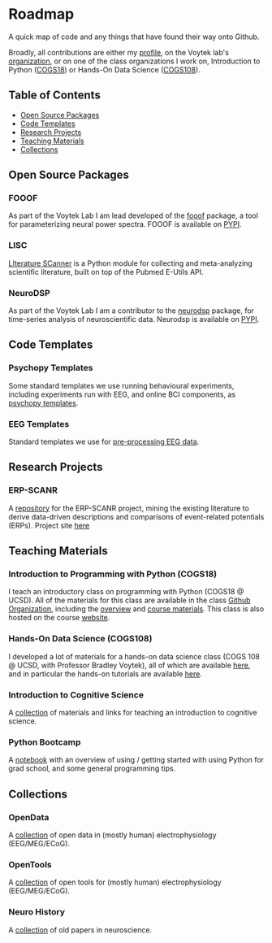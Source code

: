 # Roadmap

A quick map of code and any things that have found their way onto Github. 

Broadly, all contributions are either my [profile](https://github.com/TomDonoghue), on the Voytek lab's [organization](https://github.com/voytekresearch), or on one of the class organizations I work on, Introduction to Python ([COGS18](https://github.com/COGS18)) or Hands-On Data Science ([COGS108](https://github.com/COGS108)).

## Table of Contents

- [Open Source Packages](#open-source-packages)
- [Code Templates](#code-templates)
- [Research Projects](#research-projects)
- [Teaching Materials](#teaching-materials)
- [Collections](#collections)

## Open Source Packages

### FOOOF

As part of the Voytek Lab I am lead developed of the [fooof](https://github.com/fooof-tools/fooof) package, a tool for parameterizing neural power spectra. FOOOF is available on [PYPI](https://pypi.org/project/fooof/).

### LISC

[LIterature SCanner](https://github.com/lisc-tools/lisc) is a Python module for collecting and meta-analyzing scientific literature, built on top of the Pubmed E-Utils API. 

### NeuroDSP

As part of the Voytek Lab I am a contributor to the [neurodsp](https://github.com/neurodsp-tools/neurodsp) package, for time-series analysis of neuroscientific data. Neurodsp is available on [PYPI](https://pypi.org/project/neurodsp/).

## Code Templates

### Psychopy Templates

Some standard templates we use running behavioural experiments, including experiments run with EEG, and online BCI components,
as [psychopy templates](https://github.com/TomDonoghue/psychopy_templates). 

### EEG Templates

Standard templates we use for [pre-processing EEG data](https://github.com/TomDonoghue/EEGTemplates). 

## Research Projects

### ERP-SCANR

A [repository](https://github.com/TomDonoghue/ERP_SCANR) for the ERP-SCANR project, mining the existing literature to derive data-driven descriptions and comparisons of event-related potentials (ERPs). Project site [here](http://tomdonoghue.github.io/ERP_SCANR/)

## Teaching Materials

### Introduction to Programming with Python (COGS18)

I teach an introductory class on programming with Python (COGS18 @ UCSD). All of the materials for this class are available in the class [Github Organization](https://github.com/COGS18), including the [overview](https://github.com/COGS18/Overview) and [course materials](https://github.com/COGS18/Materials). This class is also hosted on the course [website](https://cogs18.github.io). 

### Hands-On Data Science (COGS108)

I developed a lot of materials for a hands-on data science class (COGS 108 @ UCSD, with Professor Bradley Voytek), all of which are available [here](https://github.com/COGS108), and in particular the hands-on tutorials are available [here](https://github.com/COGS108/Tutorials). 

### Introduction to Cognitive Science

A [collection](https://github.com/TomDonoghue/CogSciClass) of materials and links for teaching an introduction to cognitive science. 

### Python Bootcamp

A [notebook](https://github.com/TomDonoghue/PythonBootcamp) with an overview of using / getting started with using Python for grad school, and some general programming tips. 

## Collections

### OpenData

A [collection](https://github.com/voytekresearch/OpenData) of open data in (mostly human) electrophysiology (EEG/MEG/ECoG).

### OpenTools

A [collection](https://github.com/voytekresearch/OpenTools) of open tools for (mostly human) electrophysiology (EEG/MEG/ECoG).

### Neuro History

A [collection](https://github.com/TomDonoghue/NeuroHistory) of old papers in neuroscience.
